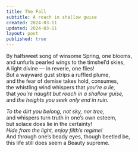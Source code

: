 ```yaml
---
title: The Fall
subtitle: A roach in shallow guise
created: 2024-03-11
updated: 2024-03-11
layout: post
published: true
---
```


By halfsweet song of winsome Spring, one blooms,<br>
and unfurls pearled wings to the timshel’d skies,<br>
A light divine — in reverie, one flies!<br>
But a wayward gust strips a ruffled plume,<br>
and the fear of demise takes hold, consumes,<br>
the whistling wind whispers that _you’re a lie,_<br>
that _you’re naught but roach in a shallow guise,_<br>
and _the heights you seek only end in ruin._<br>

_To the dirt you belong, not sky, nor tree,_<br>
and whispers turn truth in one’s own esteem,<br>
but solace does lie in the certainty!<br>
_Hide from the light, enjoy filth’s regime!_<br>
And through one’s beady eyes, though beetled be,<br>
this life still does seem a Beauty supreme.
